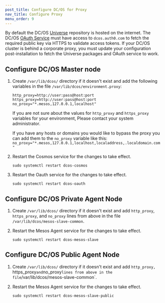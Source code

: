 ```yaml
---
post_title: Configure DC/OS for Proxy
nav_title: Configure Proxy
menu_order: 9
---
```


By default the DC/OS [Universe](https://github.com/mesosphere/universe) repository is hosted on the internet. The DC/OS [OAuth Service](https://github.com/dcos/dcos-oauth) must have access to `dcos.auth0.com` to fetch the required public key via HTTPS to validate access tokens. If your DC/OS cluster is behind a corporate proxy, you must update your configuration post-installation to fetch the Universe packages and OAuth service to work. 

## Configure DC/OS Master node

1.  Create `/var/lib/dcos/` directory if it doesn't exist and add the following variables in the file `/var/lib/dcos/environment.proxy`:

    ```
    http_proxy=http://user:pass@host:port
    https_proxy=http://user:pass@host:port
    no_proxy="*.mesos,127.0.0.1,localhost"
    ```
    
    If you are not sure about the values for `http_proxy` and `https_proxy` variables for your environment, Please contact your system administrator.
    
    If you have any hosts or domains you would like to bypass the proxy you can add them to the `no_proxy` variable like this: `no_proxy="*.mesos,127.0.0.1,localhost,localaddress,.localdomain.com"`
    
1.  Restart the Cosmos service for the changes to take effect.

    ```
    sudo systemctl restart dcos-cosmos
    ```

1.  Restart the Oauth service for the changes to take effect.

    ```
    sudo systemctl restart dcos-oauth
    ```

## Configure DC/OS Private Agent Node

1.  Create `/var/lib/dcos/` directory if it doesn't exist and add `http_proxy`, `https_proxy`, and `no_proxy` lines from above in the file `/var/lib/dcos/mesos-slave-common`.


1.  Restart the Mesos Agent service for the changes to take effect.

    ```
    sudo systemctl restart dcos-mesos-slave
    ```

## Configure DC/OS Public Agent Node

1.  Create `/var/lib/dcos/` directory if it doesn't exist and add `http_proxy, `https_proxy` and `no_proxy` lines from above in the file `/var/lib/dcos/mesos-slave-common`.


1.  Restart the Mesos Agent service for the changes to take effect.

    ```
    sudo systemctl restart dcos-mesos-slave-public
    ```

